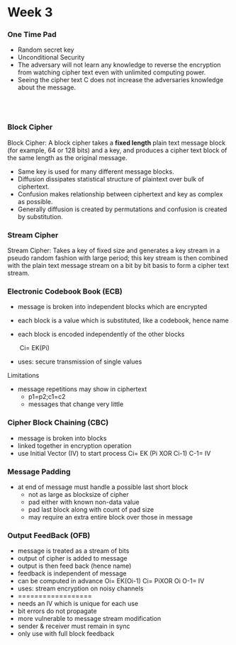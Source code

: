 # Week 3

### One Time Pad

* Random secret key
* Unconditional Security
* The adversary will not learn any knowledge to reverse the encryption from watching cipher text even with unlimited computing power.
* Seeing the cipher text C does not increase the adversaries knowledge about the message.



<br />

<br />

### Block Cipher

Block Cipher: A block cipher takes a **fixed length** plain text message block (for example, 64 or 128 bits) and a key, and produces a cipher text block of the same length as the original message.

* Same key is used for many different message blocks.
* Diffusion dissipates statistical structure of plaintext over bulk of ciphertext.
* Confusion makes relationship between ciphertext and key as complex as possible.
* Generally diffusion is created by permutations and confusion is created by substitution.

### Stream Cipher

Stream Cipher: Takes a key of fixed size and generates a key stream in a pseudo random fashion with large period; this key stream is then combined with the plain text message stream on a bit by bit basis to form a cipher text stream.







### Electronic Codebook Book (ECB)

* message is broken into independent blocks which are encrypted

* each block is a value which is substituted, like a codebook, hence name

* each block is encoded independently of the other blocks

  ​	Ci= EK(Pi)

* uses: secure transmission of single values

Limitations

* message repetitions may show in ciphertext
  * p1=p2;c1=c2
  * messages that change very little



### Cipher Block Chaining (CBC)

* message is broken into blocks
* linked together in encryption operation
* use Initial Vector (IV) to start process
  Ci= EK (Pi  XOR Ci-1)
  C-1= IV



### Message Padding

* at end of message must handle a possible last short block
  * not as large as blocksize of cipher
  * pad either with known non-data value
  * pad last block along with count of pad size
  * may require an extra entire block over those in message





### Output FeedBack (OFB)

* message is treated as a stream of bits
* output of cipher is added to message
* output is then feed back (hence name)
* feedback is independent of message
* can be computed in advance
  Oi= EK(Oi-1)
  Ci= PiXOR Oi
  O-1= IV
* uses: stream encryption on noisy channels
* ==================
* needs an IV which is unique for each use
* bit errors do not propagate
* more vulnerable to message stream modification
* sender & receiver must remain in sync
* only use with full block feedback